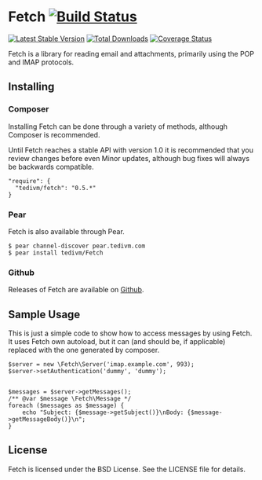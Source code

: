 # Fetch [![Build Status](https://travis-ci.org/tedivm/Fetch.png?branch=master)](https://travis-ci.org/tedivm/Fetch)

[![Latest Stable Version](https://poser.pugx.org/tedivm/fetch/v/stable.png)](https://packagist.org/packages/tedivm/fetch)
[![Total Downloads](https://poser.pugx.org/tedivm/fetch/downloads.png)](https://packagist.org/packages/tedivm/fetch)
[![Coverage Status](https://coveralls.io/repos/tedivm/Fetch/badge.png?branch=master)](https://coveralls.io/r/tedivm/Fetch?branch=master)

Fetch is a library for reading email and attachments, primarily using the POP 
and IMAP protocols.


## Installing

### Composer

Installing Fetch can be done through a variety of methods, although Composer is
recommended.

Until Fetch reaches a stable API with version 1.0 it is recommended that you
review changes before even Minor updates, although bug fixes will always be
backwards compatible.

```
"require": {
  "tedivm/fetch": "0.5.*"
}
```

### Pear

Fetch is also available through Pear.

```
$ pear channel-discover pear.tedivm.com
$ pear install tedivm/Fetch
```

### Github

Releases of Fetch are available on [Github](https://github.com/tedivm/Fetch/releases).


## Sample Usage

This is just a simple code to show how to access messages by using Fetch. It uses Fetch
own autoload, but it can (and should be, if applicable) replaced with the one generated
by composer.


    $server = new \Fetch\Server('imap.example.com', 993);
    $server->setAuthentication('dummy', 'dummy');


    $messages = $server->getMessages();
    /** @var $message \Fetch\Message */
    foreach ($messages as $message) {
        echo "Subject: {$message->getSubject()}\nBody: {$message->getMessageBody()}\n";
    }


## License

Fetch is licensed under the BSD License. See the LICENSE file for details.
